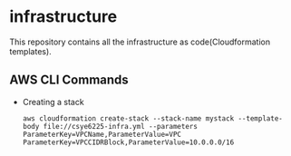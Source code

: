 # infrastructure
This repository contains all the infrastructure as code(Cloudformation templates).

## AWS CLI Commands
* Creating a stack 
  ```
  aws cloudformation create-stack --stack-name mystack --template-body file://csye6225-infra.yml --parameters ParameterKey=VPCName,ParameterValue=VPC ParameterKey=VPCCIDRBlock,ParameterValue=10.0.0.0/16
  ```
